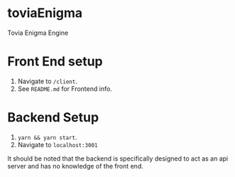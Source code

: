 # toviaEnigma
Tovia Enigma Engine

# Front End setup
1. Navigate to `/client`.
2. See `README.md` for Frontend info.

# Backend Setup
1. `yarn && yarn start`.
2. Navigate to `localhost:3001`

It should be noted that the backend is specifically designed to act as an api server and has no knowledge of the front end.
